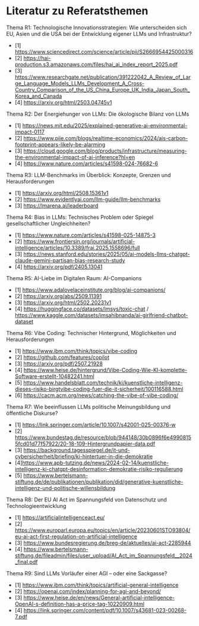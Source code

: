 # Literatur zu Referatsthemen

Thema R1: Technologische Innovationsstrategien: Wie unterscheiden sich EU, Asien und die USA bei der Entwicklung eigener LLMs und Infrastruktur?

- [1] https://www.sciencedirect.com/science/article/pii/S2666954425000316
- [2] https://hai-production.s3.amazonaws.com/files/hai_ai_index_report_2025.pdf
- [3] https://www.researchgate.net/publication/391222042_A_Review_of_Large_Language_Models_LLMs_Development_A_Cross-Country_Comparison_of_the_US_China_Europe_UK_India_Japan_South_Korea_and_Canada
- [4] https://arxiv.org/html/2503.04745v1

Thema R2: Der Energiehunger von LLMs: Die ökologische Bilanz von LLMs

- [1] https://news.mit.edu/2025/explained-generative-ai-environmental-impact-0117
- [2] https://www.piie.com/blogs/realtime-economics/2024/ais-carbon-footprint-appears-likely-be-alarming
- [3] https://cloud.google.com/blog/products/infrastructure/measuring-the-environmental-impact-of-ai-inference?hl=en
- [4] https://www.nature.com/articles/s41598-024-76682-6

Thema R3: LLM-Benchmarks im Überblick: Konzepte, Grenzen und Herausforderungen

- [1] https://arxiv.org/html/2508.15361v1
- [2] https://www.evidentlyai.com/llm-guide/llm-benchmarks
- [3] https://lmarena.ai/leaderboard

Thema R4: Bias in LLMs: Technisches Problem oder Spiegel gesellschaftlicher Ungleichheiten?

- [1] https://www.nature.com/articles/s41598-025-14875-3
- [2] https://www.frontiersin.org/journals/artificial-intelligence/articles/10.3389/frai.2025.1558696/full
- [3] https://news.stanford.edu/stories/2025/05/ai-models-llms-chatgpt-claude-gemini-partisan-bias-research-study
- [4] https://arxiv.org/pdf/2405.13041

Thema R5: AI-Liebe im Digitalen Raum: AI-Companions

- [1] https://www.adalovelaceinstitute.org/blog/ai-companions/
- [2] https://arxiv.org/abs/2509.11391
- [3] https://arxiv.org/html/2502.20231v1
- [4] https://huggingface.co/datasets/lmsys/toxic-chat / https://www.kaggle.com/datasets/imsahibnanda/ai-girlfriend-chatbot-dataset

Thema R6: Vibe Coding: Technischer Hintergrund, Möglichkeiten und Herausforderungen

- [1] https://www.ibm.com/think/topics/vibe-coding
- [2] https://github.com/features/copilot
- [3] https://arxiv.org/pdf/2507.21928
- [4] https://www.heise.de/hintergrund/Vibe-Coding-Wie-KI-komplette-Software-erstellt-10482241.html
- [5] https://www.handelsblatt.com/technik/ki/kuenstliche-intelligenz-dieses-risiko-birgtvibe-coding-fuer-die-it-sicherheit/100116588.html
- [6] https://cacm.acm.org/news/catching-the-vibe-of-vibe-coding/

Thema R7: Wie beeinflussen LLMs politische Meinungsbildung und öffentliche Diskurse?

- [1] https://link.springer.com/article/10.1007/s42001-025-00376-w
- [2] https://www.bundestag.de/resource/blob/944148/30b0896f6e49908155fcd01d77f57922/20-18-109-Hintergrundpapier-data.pdf
- [3] https://background.tagesspiegel.de/it-und-cybersicherheit/briefing/ki-hintertuer-in-die-demokratie
- [4]https://www.apb-tutzing.de/news/2024-02-14/kuenstliche-intelligenz-ki-chatgpt-desinformation-demokratie-risiko-regulierung
- [5] https://www.bertelsmann-stiftung.de/de/publikationen/publikation/did/generative-kuenstliche-intelligenz-und-politische-willensbildung

Thema R8: Der EU AI Act im Spannungsfeld von Datenschutz und Technologieentwicklung

- [1] https://artificialintelligenceact.eu/
- [2] https://www.europarl.europa.eu/topics/en/article/20230601STO93804/eu-ai-act-first-regulation-on-artificial-intelligence
- [3] https://www.bundesregierung.de/breg-de/aktuelles/ai-act-2285944
- [4] https://www.bertelsmann-stiftung.de/fileadmin/files/user_upload/AI_Act_im_Spannungsfeld__2024_final.pdf

Thema R9: Sind LLMs Vorläufer einer AGI – oder eine Sackgasse?

- [1] https://www.ibm.com/think/topics/artificial-general-intelligence
- [2] https://openai.com/index/planning-for-agi-and-beyond/
- [3] https://www.heise.de/en/news/General-artificial-intelligence-OpenAI-s-definition-has-a-price-tag-10220909.html
- [4] https://link.springer.com/content/pdf/10.1007/s43681-023-00268-7.pdf